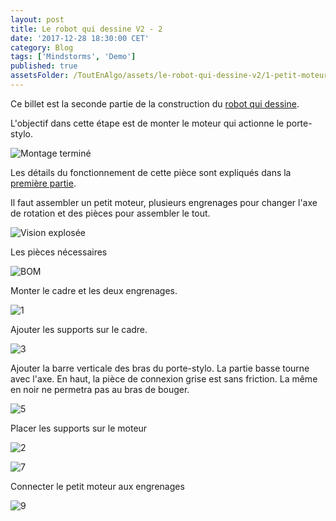 ```yaml
---
layout: post
title: Le robot qui dessine V2 - 2
date: '2017-12-28 18:30:00 CET'
category: Blog
tags: ['Mindstorms', 'Demo']
published: true
assetsFolder: /ToutEnAlgo/assets/le-robot-qui-dessine-v2/1-petit-moteur
---
```


Ce billet est la seconde partie de la construction du [robot qui dessine]({{site.prefix}}/blog/2017/12/27/le-robot-qui-dessine-v2-1).

L'objectif dans cette étape est de monter le moteur qui actionne le porte-stylo.

![Montage terminé]({{page.assetsFolder}}/1-completed-small.png)

Les détails du fonctionnement de cette pièce sont expliqués dans la [première partie]({{site.prefix}}/blog/2017/12/27/le-robot-qui-dessine-v2-1).

Il faut assembler un petit moteur, plusieurs engrenages pour changer l'axe de rotation et des pièces pour assembler le tout. 

![Vision explosée]({{page.assetsFolder}}/1-exploded-small.png)

Les pièces nécessaires
 
![BOM]({{page.assetsFolder}}/BOM-moteur.png)

Monter le cadre et les deux engrenages.

![1]({{page.assetsFolder}}/1-1-steps-small.png)

Ajouter les supports sur le cadre.

![3]({{page.assetsFolder}}/1-3-steps-small.png)

Ajouter la barre verticale des bras du porte-stylo. La partie basse tourne avec l'axe. En haut, la pièce de connexion grise est sans friction. La même en noir ne permetra pas au bras de bouger.

![5]({{page.assetsFolder}}/1-5-steps-small.png)

Placer les supports sur le moteur

![2]({{page.assetsFolder}}/1-2-steps-small.png)

![7]({{page.assetsFolder}}/1-7-steps.png)

Connecter le petit moteur aux engrenages 

![9]({{page.assetsFolder}}/1-9-steps-small.png)


